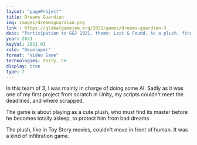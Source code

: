```yaml
---
layout: "pageProject"
title: Dreams Guardian
img: images/dreamsguardian.png
link : https://globalgamejam.org/2021/games/dreams-guardian-3
desc: "Participation to GGJ 2021, theme: Lost & Found. As a plush, find your owner bed before the nightmares"
year: 2021
keyVal: 2021.01
role: "Developer"
format: "Video Game"
technologies: Unity, C#
display: true
type: 2
---
```

<p>In this team of 3, I was mainly in charge of doing some AI. Sadly as it was one of my first project from scratch in Unity, my scripts couldn't meet the deadlines, and where scrapped.</p>
<p>The game is about playing as a cute plush, who must find its master before he becomes totally asleep, to protect him from bad dreams</p>
<p>The plush, like in Toy Story movies, couldn't move in front of human. It was a kind of infiltration game.</p>

